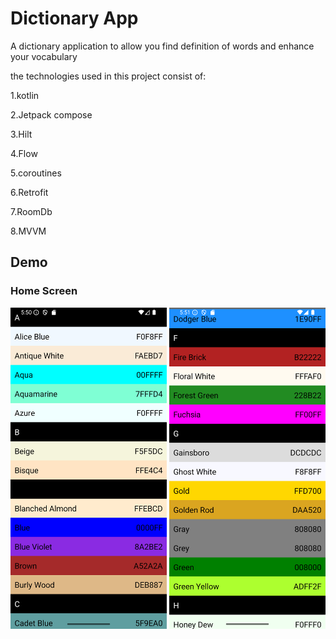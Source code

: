 # Dictionary App
A dictionary application to allow you find definition of words and enhance your vocabulary

the technologies used in this project consist of:

1.kotlin

2.Jetpack compose 

3.Hilt

4.Flow 

5.coroutines

6.Retrofit

7.RoomDb

8.MVVM


## Demo

### Home Screen
<img src="images/Screenshot_20241129_175056.png" width="250"/> <img src="images/Screenshot_20241129_175128.png" width="250"/>
